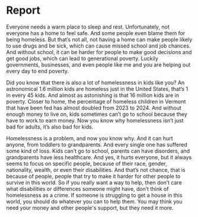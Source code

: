 # Report

Everyone needs a warm place to sleep and rest. Unfortunately, not everyone has a home to feel safe. And some people even blame them for being homeless. But that’s not all, not having a home can make people likely to use drugs and be sick, which can cause missed school and job chances. And without school, it can be harder for people to make good decisions and get good jobs, which can lead to generational poverty. Luckily governments, businesses, and even people like me and you are helping out every day to end poverty.

Did you know that there is also a lot of homelessness in kids like you? An astronomical 1.6 million kids are homeless just in the United States, that’s 1 in every 45 kids. And almost as astonishing is that 16 million kids are in poverty. Closer to home, the percentage of homeless children in Vermont that have been fed has almost doubled from 2023 to 2024. And without enough money to live on, kids sometimes can’t go to school because they have to work to earn money. Now you know why homelessness isn’t just bad for adults, it’s also bad for kids.

Homelessness is a problem, and now you know why. And it can hurt anyone, from toddlers to grandparents. And every single one has suffered some kind of loss. Kids can’t go to school, parents can have disorders, and grandparents have less healthcare. And yes, it hurts everyone, but it always seems to focus on specific people, because of their race, gender, nationality, wealth, or even their disabilities. And that’s not chance, that is because of people, people that try to make it harder for other people to survive in this world. So if you really want a way to help, then don’t care what disabilities or differences someone might have, don’t think of homelessness as a crime. If someone is struggling to get a house in this world, you should do whatever you can to help them. You may think you need your money and other people's support, but they need it more.
